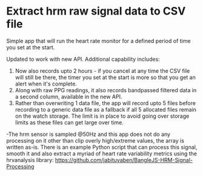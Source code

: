 Extract hrm raw signal data to CSV file
=======================================

Simple app that will run the heart rate monitor for a defined period of time you set at the start.

Updated to work with new API. Additional capability includes:

1. Now also records upto 2 hours - if you cancel at any time the CSV file will still be there, the timer you set at the start is more so that you get an alert when it's complete.
2. Along with raw PPG readings, it also records bandpassed filtered data in a second column, available in the new API.
3. Rather than overwriting 1 data file, the app will record upto 5 files before recording to a generic data file as a fallback if all 5 allocated files remain on the watch storage. The limit is in place to avoid going over storage limits as these files can get large over time.

-The hrm sensor is sampled @50Hz and this app does not do any processing on it other than clip overly high/extreme values, the array is written as-is. There is an example Python script that can process this signal, smooth it and also extract a myriad of heart rate variability metrics using the hrvanalysis library:
https://github.com/jabituyaben/BangleJS-HRM-Signal-Processing
